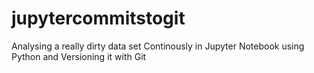 # jupytercommitstogit
Analysing a really dirty data set Continously in Jupyter Notebook using Python and Versioning it with Git
